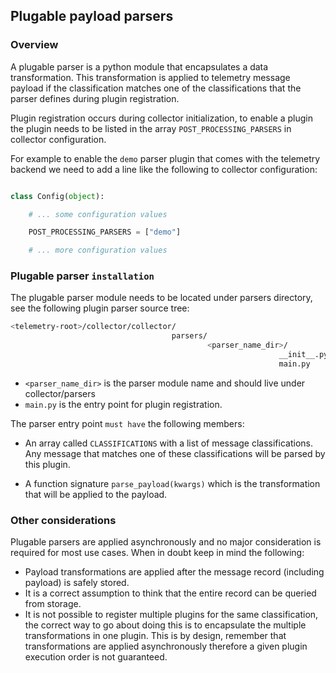 ## Plugable payload parsers

### Overview

A plugable parser is a python module that encapsulates a data transformation.
This transformation is applied to telemetry message payload if the classification
matches one of the classifications that the parser defines during plugin
registration.

Plugin registration occurs during collector initialization, to enable a plugin
the plugin needs to be listed in the array ```POST_PROCESSING_PARSERS``` in
collector configuration.

For example to enable the ```demo``` parser plugin that comes with the telemetry
backend we need to add a line like the following to collector configuration:

```python

class Config(object):

    # ... some configuration values

    POST_PROCESSING_PARSERS = ["demo"]

    # ... more configuration values

```


### Plugable parser `installation`

The plugable parser module needs to be located under parsers directory, see
the following plugin parser source tree:

```bash
<telemetry-root>/collector/collector/
                                    parsers/
                                            <parser_name_dir>/
                                                            __init__.py
                                                            main.py
```

* ```<parser_name_dir>``` is the parser module name and should live under
collector/parsers
* ```main.py``` is the entry point for plugin registration.

The parser entry point `must have` the following members:

* An array called ```CLASSIFICATIONS``` with a list of message classifications. Any message
that matches one of these classifications will be parsed by this plugin.

* A function signature ```parse_payload(kwargs)```
which is the transformation that will be applied to the payload.

### Other considerations

Plugable parsers are applied asynchronously and no major consideration is required for
most use cases. When in doubt keep in mind the following:

* Payload transformations are applied after the message record (including payload)
is safely stored.
* It is a correct assumption to think that the entire record can
be queried from storage.
* It is not possible to register multiple plugins for the same classification,
the correct way to go about doing this is to encapsulate the multiple
transformations in one plugin. This is by design, remember that transformations
are applied asynchronously therefore a given plugin execution order is not
guaranteed.
